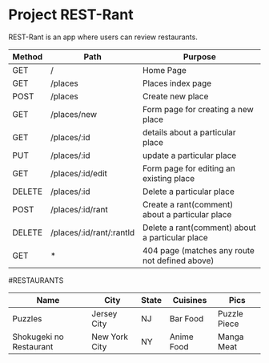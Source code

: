 # Project REST-Rant

REST-Rant is an app where users can review restaurants.

|Method | Path | Purpose|
|--------|-------|-------|
|GET| / | Home Page|
|GET| /places| Places index page|
|POST|/places|Create new place
|GET| /places/new|Form page for creating a new place
|GET| /places/:id|details about a particular place
|PUT|/places/:id|update a particular place
|GET|/places/:id/edit|Form page for editing an existing place
|DELETE|/places/:id|Delete a particular place
|POST|/places/:id/rant|Create a rant(comment) about a particular place
|DELETE|/places/:id/rant/:rantld|Delete a rant(comment) about a particular place
|GET|*|404 page (matches any route not defined above)

#RESTAURANTS

|Name|City|State|Cuisines|Pics|
|-------|--------|---|-----|------|
|Puzzles|Jersey City|NJ|Bar Food|Puzzle Piece|
|Shokugeki no Restaurant|New York City|NY|Anime Food|Manga Meat|